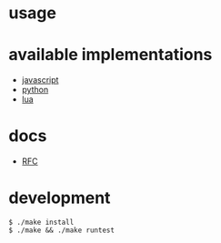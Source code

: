 # usage

# available implementations

* [javascript](dist/xrfragment.js)
* [python](dist/xrfragment.py)
* [lua](dist/xrfragment.lua)

# docs

* [RFC](doc/RFC.md)

# development

```
$ ./make install
$ ./make && ./make runtest
```
